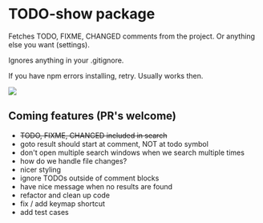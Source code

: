 # TODO-show package

Fetches TODO, FIXME, CHANGED comments from the project. Or anything else you want (settings).

Ignores anything in your .gitignore.

If you have npm errors installing, retry. Usually works then.


![](https://raw.github.com/jamischarles/atom-todo-show/master/screenshots/preview.png)

## Coming features (PR's welcome)
- ~~TODO, FIXME, CHANGED included in search~~
- goto result should start at comment, NOT at todo symbol
- don't open multiple search windows when we search multiple times
- how do we handle file changes?
- nicer styling
- ignore TODOs outside of comment blocks
- have nice message when no results are found
- refactor and clean up code
- fix / add keymap shortcut
- add test cases
